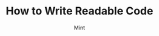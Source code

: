 ---
title: How to Write Readable Code
type: programming
author: Mint
pubDatetime: 2023-04-23T11:59:05Z
featured: false
draft: false  
tags:
  - Code Style
description: ""
---